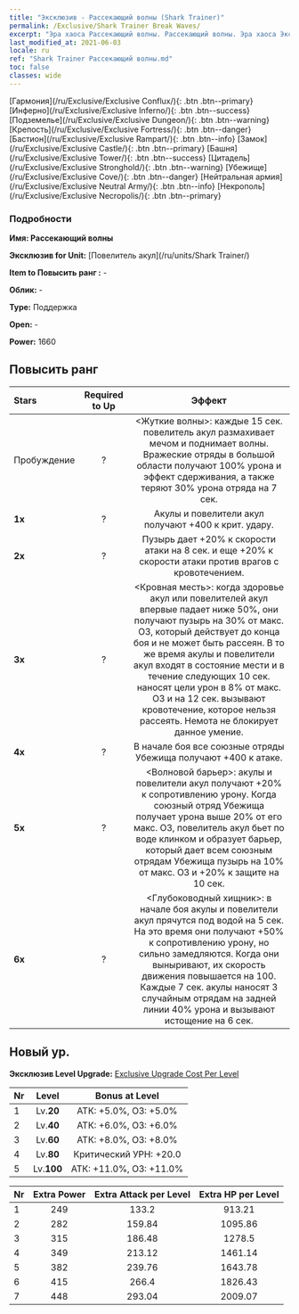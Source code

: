 ```yaml
---
title: "Эксклюзив - Рассекающий волны (Shark Trainer)"
permalink: /Exclusive/Shark Trainer Break Waves/
excerpt: "Эра хаоса Рассекающий волны. Рассекающий волны. Эра хаоса Эксклюзив Рассекающий волны. Повелитель акул Эксклюзив."
last_modified_at: 2021-06-03
locale: ru
ref: "Shark Trainer Рассекающий волны.md"
toc: false
classes: wide
---
```

 [Гармония](/ru/Exclusive/Exclusive Conflux/){: .btn .btn--primary} [Инферно](/ru/Exclusive/Exclusive Inferno/){: .btn .btn--success} [Подземелье](/ru/Exclusive/Exclusive Dungeon/){: .btn .btn--warning} [Крепость](/ru/Exclusive/Exclusive Fortress/){: .btn .btn--danger} [Бастион](/ru/Exclusive/Exclusive Rampart/){: .btn .btn--info} [Замок](/ru/Exclusive/Exclusive Castle/){: .btn .btn--primary} [Башня](/ru/Exclusive/Exclusive Tower/){: .btn .btn--success} [Цитадель](/ru/Exclusive/Exclusive Stronghold/){: .btn .btn--warning} [Убежище](/ru/Exclusive/Exclusive Cove/){: .btn .btn--danger} [Нейтральная армия](/ru/Exclusive/Exclusive Neutral Army/){: .btn .btn--info} [Некрополь](/ru/Exclusive/Exclusive Necropolis/){: .btn .btn--primary} 

### Подробности
 **Имя: Рассекающий волны** 

 **Эксклюзив for Unit:** [Повелитель акул](/ru/units/Shark Trainer/) 

 **Item to Повысить ранг :** -

 **Облик:** -

 **Type:** Поддержка

 **Open:** -

 **Power:** 1660

## Повысить ранг 

  |     Stars    |  Required to Up | Эффект |
  |:-------------|:---------------:|:---------------:|
  |  Пробуждение  | ? | <Жуткие волны>: каждые 15 сек. повелитель акул размахивает мечом и поднимает волны. Вражеские отряды в большой области получают 100% урона и эффект сдерживания, а также теряют 30% урона отряда на 7 сек. |
  | **1x** <i class="fas fa-star"/> | ? | Акулы и повелители акул получают +400 к крит. удару. |
  | **2x** <i class="fas fa-star"/> | ? | Пузырь дает +20% к скорости атаки на 8 сек. и еще +20% к скорости атаки против врагов с кровотечением. |
  | **3x** <i class="fas fa-star"/> | ? | <Кровная месть>: когда здоровье акул или повелителей акул впервые падает ниже 50%, они получают пузырь на 30% от макс. ОЗ, который действует до конца боя и не может быть рассеян. В то же время акулы и повелители акул входят в состояние мести и в течение следующих 10 сек. наносят цели урон в 8% от макс. ОЗ и на 12 сек. вызывают кровотечение, которое нельзя рассеять. Немота не блокирует данное умение. |
  | **4x** <i class="fas fa-star"/> | ? | В начале боя все союзные отряды Убежища получают +400 к атаке. |
  | **5x** <i class="fas fa-star"/> | ? | <Волновой барьер>: акулы и повелители акул получают +20% к сопротивлению урону. Когда союзный отряд Убежища получает урона выше 20% от его макс. ОЗ, повелитель акул бьет по воде клинком и образует барьер, который дает всем союзным отрядам Убежища пузырь на 10% от макс. ОЗ и +20% к защите на 10 сек. |
  | **6x** <i class="fas fa-star"/> | ? | <Глубоководный хищник>: в начале боя акулы и повелители акул прячутся под водой на 5 сек. На это время они получают +50% к сопротивлению урону, но сильно замедляются. Когда они выныривают, их скорость движения повышается на 100. Каждые 7 сек. акулы наносят 3 случайным отрядам на задней линии 40% урона и вызывают истощение на 6 сек. |


## Новый ур.
 **Эксклюзив Level Upgrade:** [Exclusive Upgrade Cost Per Level](/Exclusive/ExclusiveUpgradeCostPerLevel/)

  |  Nr  |   Level  | Bonus at Level |
  |:-----|:--------:|:--------------:|
  | 1 | Lv.**20** | АТК: +5.0%, ОЗ: +5.0% |
  | 2 | Lv.**40** | АТК: +6.0%, ОЗ: +6.0% |
  | 3 | Lv.**60** | АТК: +8.0%, ОЗ: +8.0% |
  | 4 | Lv.**80** | Критический УРН: +20.0 |
  | 5 | Lv.**100** | АТК: +11.0%, ОЗ: +11.0% |


  |  Nr  |  Extra Power | Extra Attack per Level | Extra HP per Level |
  |:-----|:--------:|:--------:|:--------:|
  | 1 | 249 | 133.2 | 913.21 |
  | 2 | 282 | 159.84 | 1095.86 |
  | 3 | 315 | 186.48 | 1278.5 |
  | 4 | 349 | 213.12 | 1461.14 |
  | 5 | 382 | 239.76 | 1643.78 |
  | 6 | 415 | 266.4 | 1826.43 |
  | 7 | 448 | 293.04 | 2009.07 |


